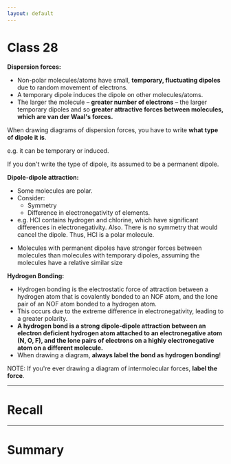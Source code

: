 ```yaml
---
layout: default
---
```



# Class 28

**Dispersion forces:**
* Non-polar molecules/atoms have small, **temporary, fluctuating dipoles** due to random movement of electrons.
* A temporary dipole induces the dipole on other molecules/atoms.
* The larger the molecule – **greater number of electrons** – the larger temporary dipoles and so **greater attractive forces between molecules, which are van der Waal's forces.**

When drawing diagrams of dispersion forces, you have to write **what type of dipole it is**.

e.g. it can be temporary or induced.

If you don't write the type of dipole, its assumed to be a permanent dipole.


**Dipole-dipole attraction:**
* Some molecules are polar. 
* Consider:
	* Symmetry
	* Difference in electronegativity of elements.
* e.g. HCl contains hydrogen and chlorine, which have significant differences in electronegativity. Also. There is no symmetry that would cancel the dipole. Thus, HCl is a polar molecule.
- Molecules with permanent dipoles have stronger forces between molecules than molecules with temporary dipoles, assuming the molecules have a relative similar size

**Hydrogen Bonding:**
- Hydrogen bonding is the electrostatic force of attraction between a hydrogen atom that is covalently bonded to an NOF atom, and the lone pair of an NOF atom bonded to a hydrogen atom.
- This occurs due to the extreme difference in electronegativity, leading to a greater polarity.
- **A hydrogen bond is a strong dipole-dipole attraction between an electron deficient hydrogen atom attached to an electronegative atom (N, O, F), and the lone pairs of electrons on a highly electronegative atom on a different molecule.**
- When drawing a diagram, **always label the bond as hydrogen bonding**!

NOTE: If you're ever drawing a diagram of intermolecular forces, **label the force**.





---
# Recall







---
# Summary


